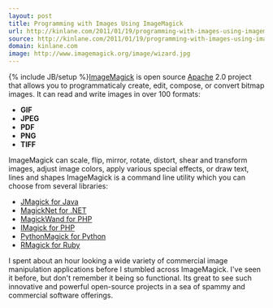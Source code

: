 ```yaml
---
layout: post
title: Programming with Images Using ImageMagick
url: http://kinlane.com/2011/01/19/programming-with-images-using-imagemagick/
source: http://kinlane.com/2011/01/19/programming-with-images-using-imagemagick/
domain: kinlane.com
image: http://www.imagemagick.org/image/wizard.jpg
---
```

{% include JB/setup %}<a href="http://www.imagemagick.org/script/index.php" target="_blank">ImageMagick</a> is open source <a href="http://www.apache.org/">Apache</a> 2.0 project that allows you to programmaticaly create, edit, compose, or convert bitmap images. <img src="http://www.imagemagick.org/image/wizard.jpg" alt="" align="right" /> It can read and write images in over 100 formats:
<ul class="mainlist">
     <li>
          <strong>GIF</strong>
     </li>
     <li>
          <strong>JPEG</strong>
     </li>
     <li>
          <strong>PDF</strong>
     </li>
     <li>
          <strong>PNG</strong>
     </li>
     <li>
          <strong>TIFF</strong>
     </li>
</ul>ImageMagick can scale, flip, mirror, rotate, distort, shear and transform images, adjust image colors, apply various special effects, or draw text, lines and shapes ImageMagick is a command line utility which you can choose from several libraries:
<ul class="mainlist">
     <li>
          <a href="http://sourceforge.net/projects/jmagick/" target="_blank">JMagick for Java</a>
     </li>
     <li>
          <a href="http://midimick.com/magicknet/" target="_blank">MagickNet for .NET</a>
     </li>
     <li>
          <a href="http://www.magickwand.org/" target="_blank">MagickWand for PHP</a>
     </li>
     <li>
          <a href="http://php.net/manual/en/book.imagick.php" target="_blank">IMagick for PHP</a>
     </li>
     <li>
          <a href="http://pypi.python.org/pypi/PythonMagick/" target="_blank">PythonMagick for Python</a>
     </li>
     <li>
          <a href="http://rmagick.rubyforge.org/" target="_blank">RMagick for Ruby</a>
     </li>
</ul>I spent about an hour looking a wide variety of commercial image manipulation applications before I stumbled across ImageMagick. I've seen it before, but don't remember it being so functional. Its great to see such innovative and powerful open-source projects in a sea of spammy and commercial software offerings.
